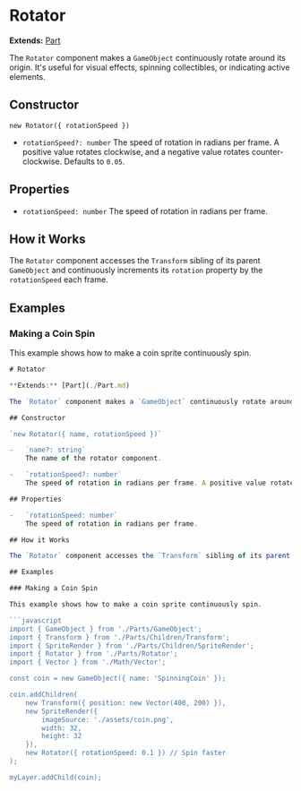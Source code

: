 # Rotator

**Extends:** [Part](./Part.md)

The `Rotator` component makes a `GameObject` continuously rotate around its origin. It's useful for visual effects, spinning collectibles, or indicating active elements.

## Constructor

`new Rotator({ rotationSpeed })`

-   `rotationSpeed?: number`
    The speed of rotation in radians per frame. A positive value rotates clockwise, and a negative value rotates counter-clockwise. Defaults to `0.05`.

## Properties

-   `rotationSpeed: number`
    The speed of rotation in radians per frame.

## How it Works

The `Rotator` component accesses the `Transform` sibling of its parent `GameObject` and continuously increments its `rotation` property by the `rotationSpeed` each frame.

## Examples

### Making a Coin Spin

This example shows how to make a coin sprite continuously spin.

```javascript
# Rotator

**Extends:** [Part](./Part.md)

The `Rotator` component makes a `GameObject` continuously rotate around its origin. It's useful for visual effects, spinning collectibles, or indicating active elements.

## Constructor

`new Rotator({ name, rotationSpeed })`

-   `name?: string`
    The name of the rotator component.

-   `rotationSpeed?: number`
    The speed of rotation in radians per frame. A positive value rotates clockwise, and a negative value rotates counter-clockwise. Defaults to `0.05`.

## Properties

-   `rotationSpeed: number`
    The speed of rotation in radians per frame.

## How it Works

The `Rotator` component accesses the `Transform` sibling of its parent `GameObject` and continuously increments its `rotation` property by the `rotationSpeed` each frame.

## Examples

### Making a Coin Spin

This example shows how to make a coin sprite continuously spin.

```javascript
import { GameObject } from './Parts/GameObject';
import { Transform } from './Parts/Children/Transform';
import { SpriteRender } from './Parts/Children/SpriteRender';
import { Rotator } from './Parts/Rotator';
import { Vector } from './Math/Vector';

const coin = new GameObject({ name: 'SpinningCoin' });

coin.addChildren(
    new Transform({ position: new Vector(400, 200) }),
    new SpriteRender({
        imageSource: './assets/coin.png',
        width: 32,
        height: 32
    }),
    new Rotator({ rotationSpeed: 0.1 }) // Spin faster
);

myLayer.addChild(coin);
```

```